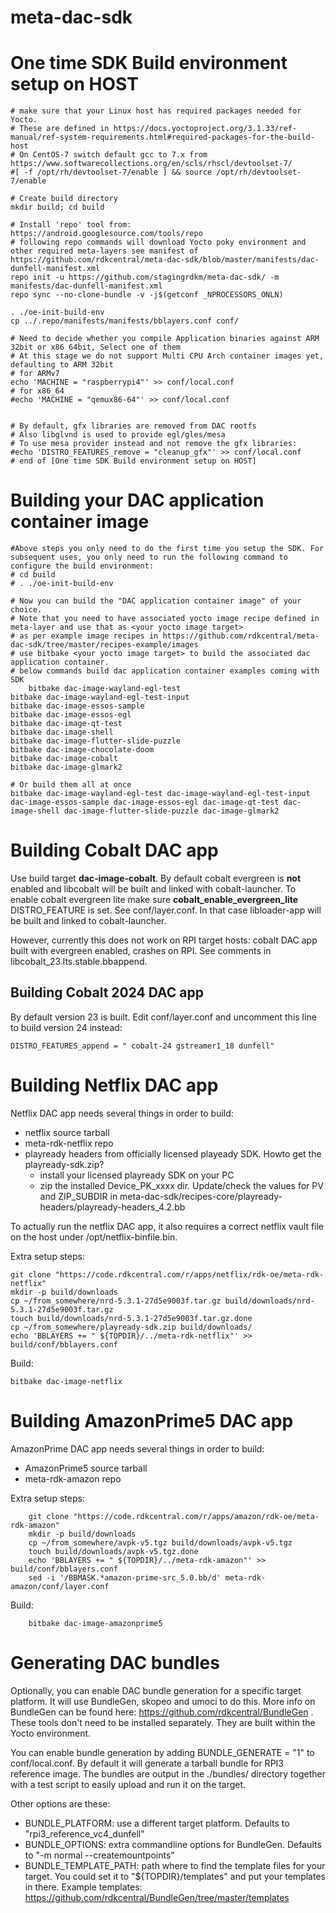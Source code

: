 # meta-dac-sdk
  # One time SDK Build environment setup on HOST 
 	# make sure that your Linux host has required packages needed for Yocto. 
  	# These are defined in https://docs.yoctoproject.org/3.1.33/ref-manual/ref-system-requirements.html#required-packages-for-the-build-host
	# On CentOS-7 switch default gcc to 7.x from https://www.softwarecollections.org/en/scls/rhscl/devtoolset-7/
	#[ -f /opt/rh/devtoolset-7/enable ] && source /opt/rh/devtoolset-7/enable

	# Create build directory
	mkdir build; cd build

	# Install 'repo' tool from: https://android.googlesource.com/tools/repo
 	# following repo commands will download Yocto poky environment and other required meta-layers see manifest of https://github.com/rdkcentral/meta-dac-sdk/blob/master/manifests/dac-dunfell-manifest.xml
	repo init -u https://github.com/stagingrdkm/meta-dac-sdk/ -m manifests/dac-dunfell-manifest.xml
	repo sync --no-clone-bundle -v -j$(getconf _NPROCESSORS_ONLN)

	. ./oe-init-build-env
	cp ../.repo/manifests/manifests/bblayers.conf conf/

  	# Need to decide whether you compile Application binaries against ARM 32bit or x86 64bit, Select one of them
 	# At this stage we do not support Multi CPU Arch container images yet, defaulting to ARM 32bit  
	# for ARMv7
	echo 'MACHINE = "raspberrypi4"' >> conf/local.conf
	# for x86_64
	#echo 'MACHINE = "qemux86-64"' >> conf/local.conf
 

	# By default, gfx libraries are removed from DAC rootfs
	# Also libglvnd is used to provide egl/gles/mesa
	# To use mesa provider instead and not remove the gfx libraries:
	#echo 'DISTRO_FEATURES_remove = "cleanup_gfx"' >> conf/local.conf
 	# end of [One time SDK Build environment setup on HOST] 
# Building your DAC application container image
	#Above steps you only need to do the first time you setup the SDK. For subsequent uses, you only need to run the following command to configure the build environment:
 	# cd build
	# . ./oe-init-build-env

	# Now you can build the "DAC application container image" of your choice. 
 	# Note that you need to have associated yocto image recipe defined in meta-layer and use that as <your yocto image target>
 	# as per example image recipes in https://github.com/rdkcentral/meta-dac-sdk/tree/master/recipes-example/images
  	# use bitbake <your yocto image target> to build the associated dac application container.
   	# below commands build dac application container examples coming with SDK
    	bitbake dac-image-wayland-egl-test
	bitbake dac-image-wayland-egl-test-input
	bitbake dac-image-essos-sample
	bitbake dac-image-essos-egl
	bitbake dac-image-qt-test
	bitbake dac-image-shell
	bitbake dac-image-flutter-slide-puzzle
	bitbake dac-image-chocolate-doom
	bitbake dac-image-cobalt
	bitbake dac-image-glmark2

	# Or build them all at once
	bitbake dac-image-wayland-egl-test dac-image-wayland-egl-test-input dac-image-essos-sample dac-image-essos-egl dac-image-qt-test dac-image-shell dac-image-flutter-slide-puzzle dac-image-glmark2

# Building Cobalt DAC app

Use build target **dac-image-cobalt**.  By default cobalt evergreen is **not** enabled and libcobalt will be built and linked with cobalt-launcher. To enable cobalt evergreen lite make sure **cobalt_enable_evergreen_lite** DISTRO_FEATURE is set. See conf/layer.conf. In that case libloader-app will be built and linked to cobalt-launcher.

However, currently this does not work on RPI target hosts: cobalt DAC app built with evergreen enabled, crashes on RPI. See comments in libcobalt_23.lts.stable.bbappend.

## Building Cobalt 2024 DAC app

By default version 23 is built. Edit conf/layer.conf and uncomment this line to build version 24 instead:
```
DISTRO_FEATURES_append = " cobalt-24 gstreamer1_18 dunfell"
```

# Building Netflix DAC app

Netflix DAC app needs several things in order to build:
* netflix source tarball
* meta-rdk-netflix repo
* playready headers from officially licensed playeady SDK. Howto get the playready-sdk.zip?
  * install your licensed playready SDK on your PC
  * zip the installed Device_PK_xxxx dir. Update/check the values for PV and ZIP_SUBDIR in meta-dac-sdk/recipes-core/playready-headers/playready-headers_4.2.bb

To actually run the netflix DAC app, it also requires a correct netflix vault file on the host under /opt/netflix-binfile.bin.

Extra setup steps:
>
	git clone "https://code.rdkcentral.com/r/apps/netflix/rdk-oe/meta-rdk-netflix"
	mkdir -p build/downloads
	cp ~/from_somewhere/nrd-5.3.1-27d5e9003f.tar.gz build/downloads/nrd-5.3.1-27d5e9003f.tar.gz
	touch build/downloads/nrd-5.3.1-27d5e9003f.tar.gz.done
	cp ~/from_somewhere/playready-sdk.zip build/downloads/
	echo 'BBLAYERS += " ${TOPDIR}/../meta-rdk-netflix"' >> build/conf/bblayers.conf

Build:
>
	bitbake dac-image-netflix

# Building AmazonPrime5 DAC app

AmazonPrime DAC app needs several things in order to build:
* AmazonPrime5 source tarball
* meta-rdk-amazon repo

Extra setup steps:
>
        git clone "https://code.rdkcentral.com/r/apps/amazon/rdk-oe/meta-rdk-amazon"
        mkdir -p build/downloads
        cp ~/from_somewhere/avpk-v5.tgz build/downloads/avpk-v5.tgz
        touch build/downloads/avpk-v5.tgz.done
        echo 'BBLAYERS += " ${TOPDIR}/../meta-rdk-amazon"' >> build/conf/bblayers.conf
        sed -i '/BBMASK.*amazon-prime-src_5.0.bb/d' meta-rdk-amazon/conf/layer.conf

Build:
>
        bitbake dac-image-amazonprime5

# Generating DAC bundles

Optionally, you can enable DAC bundle generation for a specific target platform. It will use BundleGen, skopeo and umoci to do this.
More info on BundleGen can be found here: https://github.com/rdkcentral/BundleGen . These tools don't need to be installed separately. They are built within the Yocto environment.

You can enable bundle generation by adding BUNDLE_GENERATE = "1" to conf/local.conf. By default it will generate a tarball bundle for RPI3 reference image. The bundles are output in the ./bundles/ directory together with a test script to easily upload and run it on the target.

Other options are these:
* BUNDLE_PLATFORM: use a different target platform. Defaults to "rpi3_reference_vc4_dunfell"
* BUNDLE_OPTIONS: extra commandline options for BundleGen. Defaults to "-m normal --createmountpoints"
* BUNDLE_TEMPLATE_PATH: path where to find the template files for your target. You could set it to "${TOPDIR}/templates" and put your templates in there. Example templates: https://github.com/rdkcentral/BundleGen/tree/master/templates
